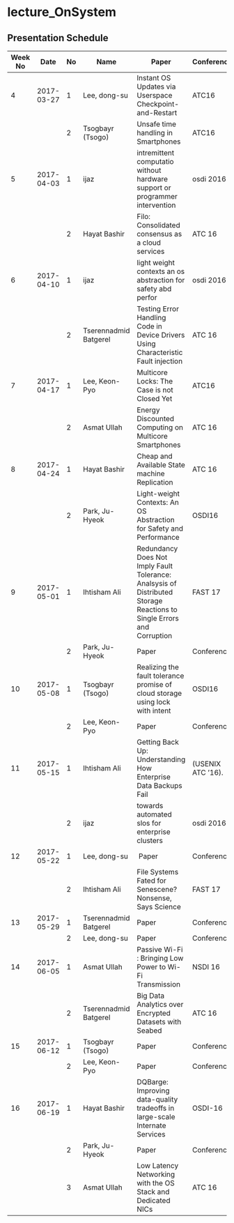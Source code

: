 # lecture_OnSystem
## Presentation Schedule

| Week No | Date | No | Name | Paper | Conference |
| ---- | ---- | ---- | ---- | ---- | ---- |
| 4 | 2017-03-27 | 1 | Lee, dong-su | Instant OS Updates via Userspace Checkpoint-and-Restart | ATC16 |
|   |   | 2 | Tsogbayr (Tsogo) | Unsafe time handling in Smartphones | ATC16 |
| 5 | 2017-04-03 | 1 | ijaz | intremittent computatio without hardware support or programmer intervention | osdi 2016|
|   |   | 2 | Hayat Bashir | Filo: Consolidated consensus as a cloud services | ATC 16 |
| 6 | 2017-04-10 | 1 | ijaz | light weight contexts an os abstraction for safety abd perfor | osdi 2016|
|   |   | 2 | Tserennadmid Batgerel | Testing Error Handling Code in Device Drivers Using Characteristic Fault injection | ATC 16 |
| 7 | 2017-04-17 | 1 | Lee, Keon-Pyo | Multicore Locks: The Case is not Closed Yet | ATC16 |
|   |   | 2 | Asmat Ullah | Energy Discounted Computing on Multicore Smartphones | ATC 16 |
| 8 | 2017-04-24 | 1 | Hayat Bashir | Cheap and Available State machine Replication | ATC 16 |
|   |   | 2 | Park, Ju-Hyeok | Light-weight Contexts: An OS Abstraction for Safety and Performance | OSDI16 |
| 9 | 2017-05-01 | 1 | Ihtisham Ali | Redundancy Does Not Imply Fault Tolerance: Analsysis of Distributed Storage Reactions to Single Errors and Corruption | FAST 17 |
|   |   | 2 | Park, Ju-Hyeok | Paper | Conference |
| 10 | 2017-05-08 | 1 | Tsogbayr (Tsogo) | Realizing the fault tolerance promise of cloud storage using lock with intent | OSDI16 |
|   |   | 2 | Lee, Keon-Pyo | Paper | Conference |
| 11 | 2017-05-15 | 1 | Ihtisham Ali | Getting Back Up: Understanding How Enterprise Data Backups Fail | (USENIX ATC ’16). |
|   |   | 2 | ijaz | towards automated slos for enterprise clusters| osdi 2016 |
| 12 | 2017-05-22 | 1 | Lee, dong-su | Paper | Conference |  
|   |   | 2 | Ihtisham Ali | File Systems Fated for Senescene? Nonsense, Says Science | FAST 17 |
| 13 | 2017-05-29 | 1 | Tserennadmid Batgerel | Paper | Conference |
|   |   | 2 | Lee, dong-su | Paper | Conference |
| 14 | 2017-06-05 | 1 | Asmat Ullah | Passive Wi-Fi : Bringing Low Power to Wi-Fi Transmission | NSDI 16 |
|   |   | 2 | Tserennadmid Batgerel | Big Data Analytics over Encrypted Datasets with Seabed |ATC 16 |
| 15 | 2017-06-12 | 1 | Tsogbayr (Tsogo) | Paper | Conference |
|   |   | 2 | Lee, Keon-Pyo | Paper | Conference |
| 16 | 2017-06-19 | 1 | Hayat Bashir | DQBarge: Improving data-quality tradeoffs in large-scale Internate Services | OSDI-16 |
|   |   | 2 | Park, Ju-Hyeok | Paper | Conference |
|   |   | 3 | Asmat Ullah | Low Latency Networking with the OS Stack and Dedicated NICs | ATC 16 |
